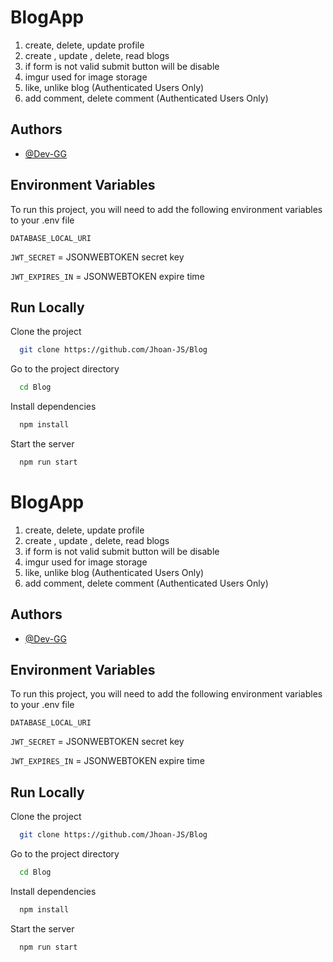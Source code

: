 # BlogApp

1. create, delete, update profile
2. create , update , delete, read blogs
3. if form is not valid submit button will be disable
4. imgur used for image storage
5. like, unlike blog (Authenticated Users Only)
6. add comment, delete comment (Authenticated Users Only)

## Authors

- [@Dev-GG](https://github.com/Jhoan-JS)



## Environment Variables

To run this project, you will need to add the following environment variables to your .env file

`DATABASE_LOCAL_URI`

`JWT_SECRET` = JSONWEBTOKEN secret key

`JWT_EXPIRES_IN` = JSONWEBTOKEN expire time

## Run Locally

Clone the project

```bash
  git clone https://github.com/Jhoan-JS/Blog
```

Go to the project directory

```bash
  cd Blog
```

Install dependencies

```bash
  npm install
```

Start the server

```bash
  npm run start
```
# BlogApp

1. create, delete, update profile
2. create , update , delete, read blogs
3. if form is not valid submit button will be disable
4. imgur used for image storage
5. like, unlike blog (Authenticated Users Only)
6. add comment, delete comment (Authenticated Users Only)

## Authors

- [@Dev-GG](https://github.com/Jhoan-JS)



## Environment Variables

To run this project, you will need to add the following environment variables to your .env file

`DATABASE_LOCAL_URI`

`JWT_SECRET` = JSONWEBTOKEN secret key

`JWT_EXPIRES_IN` = JSONWEBTOKEN expire time

## Run Locally

Clone the project

```bash
  git clone https://github.com/Jhoan-JS/Blog
```

Go to the project directory

```bash
  cd Blog
```

Install dependencies

```bash
  npm install
```

Start the server

```bash
  npm run start
```
